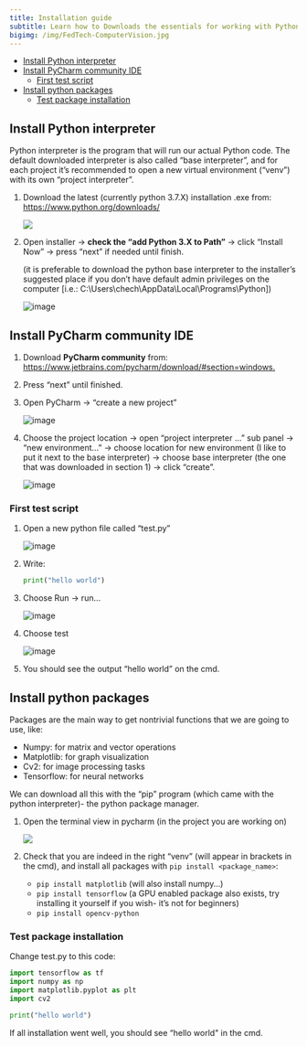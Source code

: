 ```yaml
---
title: Installation guide
subtitle: Learn how to Downloads the essentials for working with Python from your own computer
bigimg: /img/FedTech-ComputerVision.jpg
---
```

 
- [Install Python interpreter](#install-python-interpreter)
- [Install PyCharm community IDE](#install-pycharm-community-ide)
  - [First test script](#first-test-script)
- [Install python packages](#install-python-packages)
  - [Test package installation](#test-package-installation)
 
## Install Python interpreter

Python interpreter is the program that will run our actual Python code. The default downloaded interpreter is also called “base interpreter”, and for each project it’s recommended to open a new virtual environment (“venv”) with its own “project interpreter”.

1. Download the latest (currently python 3.7.X) installation .exe from: <https://www.python.org/downloads/> 
   
    ![](images/2019-09-22-12-51-50.png)

2. Open installer -> **check the “add Python 3.X to Path”** -> click “Install Now” -> press “next” if needed until finish.
   
    (it is preferable to download the python base interpreter to the installer’s suggested place if you don’t have default admin privileges on the computer [i.e.: C:\Users\chech\AppData\Local\Programs\Python])

    ![image](images/pythonsetup.jpg)

## Install PyCharm community IDE

1. Download **PyCharm community** from: <https://www.jetbrains.com/pycharm/download/#section=windows.>
2. Press “next” until finished.
3. Open PyCharm -> “create a new project” 
  
    ![image](images/pycharm_welcome_screen.png)

4. Choose the project location -> open “project interpreter …” sub panel -> “new environment…” -> choose location for new environment (I like to put it next to the base interpreter) -> choose base interpreter (the one that was downloaded in section 1) -> click “create”.
   
    ![image](images/pycharm_new_proj_screen.png)

### First test script

1. Open a new python file called “test.py”

    ![image](images/pycharm_new_file_screen.png)

2. Write:

    ```python
    print("hello world")
    ```

3. Choose Run -> run…
   
    ![image](images/pycharm_run_script.png)

4. Choose test

    ![image](images/pycharm_run_script_config.png)

5. You should see the output “hello world” on the cmd.

## Install python packages

Packages are the main way to get nontrivial functions that we are going to use, like:

- Numpy: for matrix and vector operations
- Matplotlib: for graph visualization
- Cv2: for image processing tasks
- Tensorflow: for neural networks

We can download all this with the “pip” program (which came with the python interpreter)- the python package manager.

1. Open the terminal view in pycharm (in the project you are working on)
   
   ![](images/2019-09-22-12-57-48.png)

2. Check that you are indeed in the right “venv” (will appear in brackets in the cmd), and install all packages with `pip install <package_name>`:
   - `pip install matplotlib` (will also install numpy…)
   - `pip install tensorflow` (a GPU enabled package also exists, try installing it yourself if you wish- it’s not for beginners)
   - `pip install opencv-python`

### Test package installation

Change test.py to this code:

```python
import tensorflow as tf
import numpy as np
import matplotlib.pyplot as plt
import cv2

print("hello world")
```

If all installation went well, you should see  “hello world" in the cmd.
